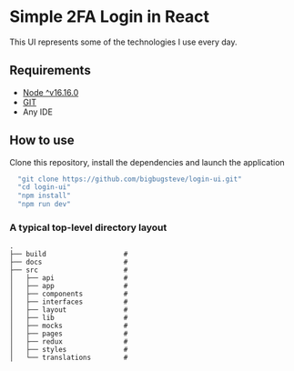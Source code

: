 # Simple 2FA Login in React

This UI represents some of the technologies I use every day.

## Requirements
- [Node ^v16.16.0](https://nodejs.org/en) 
- [GIT](https://git-scm.com/)
- Any IDE

## How to use

Clone this repository, install the dependencies and launch the application
 ```js
   "git clone https://github.com/bigbugsteve/login-ui.git"
   "cd login-ui"
   "npm install"
   "npm run dev"
  ```

### A typical top-level directory layout

    .
    ├── build                   # 
    ├── docs                    # 
    ├── src                     # 
    │   ├── api                 # 
    │   ├── app                 # 
    │   ├── components          # 
    │   ├── interfaces          # 
    │   ├── layout              # 
    │   ├── lib                 # 
    │   ├── mocks               # 
    │   ├── pages               # 
    │   ├── redux               # 
    │   ├── styles              # 
    │   └── translations        # 